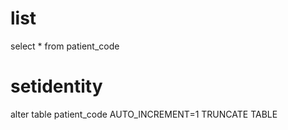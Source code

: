 list
===
select * from patient_code

setidentity
===
alter table patient_code AUTO_INCREMENT=1
TRUNCATE TABLE